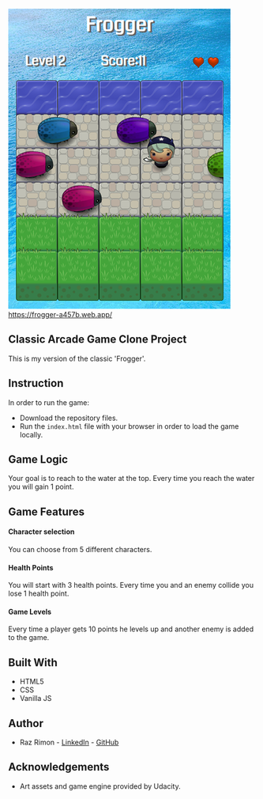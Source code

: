 ![Picture of the game](https://github.com/razcodes/arcadegame/blob/master/images/frogger.png?raw=true)
https://frogger-a457b.web.app/

## Classic Arcade Game Clone Project
This is my version of the classic 'Frogger'.

## Instruction
In order to run the game:
* Download the repository files.
* Run the `index.html` file with your browser in order to load the game locally.

## Game Logic
Your goal is to reach to the water at the top.
Every time you reach the water you will gain 1 point.

## Game Features
#### Character selection
You can choose from 5 different characters.

#### Health Points
You will start with 3 health points.
Every time you and an enemy collide you lose 1 health point.

#### Game Levels
Every time a player gets 10 points he levels up and another enemy is added to the game.

## Built With
* HTML5
* CSS
* Vanilla JS

## Author
* Raz Rimon - [LinkedIn](https://www.linkedin.com/in/raz-rimon-416551125) - [GitHub](https://github.com/razcodes/)

## Acknowledgements
* Art assets and game engine provided by Udacity.
